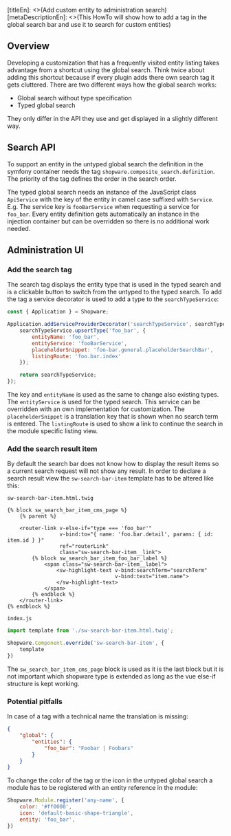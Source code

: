 [titleEn]: <>(Add custom entity to administration search)
[metaDescriptionEn]: <>(This HowTo will show how to add a tag in the global search bar and use it to search for custom entities)

## Overview

Developing a customization that has a frequently visited entity listing takes advantage from a shortcut using the global search.
Think twice about adding this shortcut because if every plugin adds there own search tag it gets cluttered.
There are two different ways how the global search works:

* Global search without type specification
* Typed global search

They only differ in the API they use and get displayed in a slightly different way.


## Search API

To support an entity in the untyped global search the definition in the symfony container needs the tag `shopware.composite_search.definition`.
The priority of the tag defines the order in the search order.

The typed global search needs an instance of the JavaScript class `ApiService` with the key of the entity in camel case suffixed with `Service`.
E.g. The service key is `fooBarService` when requesting a service for `foo_bar`.
Every entity definition gets automatically an instance in the injection container but can be overridden so there is no additional work needed.


## Administration UI

### Add the search tag

The search tag displays the entity type that is used in the typed search and is a clickable button to switch from the untyped to the typed search.
To add the tag a service decorator is used to add a type to the `searchTypeService`:

```javascript
const { Application } = Shopware;

Application.addServiceProviderDecorator('searchTypeService', searchTypeService => {
    searchTypeService.upsertType('foo_bar', {
        entityName: 'foo_bar',
        entityService: 'fooBarService',
        placeholderSnippet: 'foo-bar.general.placeholderSearchBar',
        listingRoute: 'foo.bar.index'
    });

    return searchTypeService;
});
```

The key and `entityName` is used as the same to change also existing types.
The `entityService` is used for the typed search.
This service can be overridden with an own implementation for customization.
The `placeholderSnippet` is a translation key that is shown when no search term is entered.
The `listingRoute` is used to show a link to continue the search in the module specific listing view.


### Add the search result item

By default the search bar does not know how to display the result items so a current search request will not show any result.
In order to declare a search result view the `sw-search-bar-item` template has to be altered like this:
 
`sw-search-bar-item.html.twig`
```twig
{% block sw_search_bar_item_cms_page %}
    {% parent %}

    <router-link v-else-if="type === 'foo_bar'"
                 v-bind:to="{ name: 'foo.bar.detail', params: { id: item.id } }"
                 ref="routerLink"
                 class="sw-search-bar-item__link">
        {% block sw_search_bar_item_foo_bar_label %}
            <span class="sw-search-bar-item__label">
                <sw-highlight-text v-bind:searchTerm="searchTerm"
                                   v-bind:text="item.name">
                </sw-highlight-text>
            </span>
        {% endblock %}
    </router-link>
{% endblock %}
```

`index.js`
```javascript
import template from './sw-search-bar-item.html.twig';

Shopware.Component.override('sw-search-bar-item', {
    template
})
```

The `sw_search_bar_item_cms_page` block is used as it is the last block but it is not important which shopware type is extended as long as the vue else-if structure is kept working.


### Potential pitfalls

In case of a tag with a technical name the translation is missing:
```json
{
    "global": {
        "entities": {
            "foo_bar": "Foobar | Foobars"
        }
    }
}
```

To change the color of the tag or the icon in the untyped global search a module has to be registered with an entity reference in the module:

```javascript
Shopware.Module.register('any-name', {
    color: '#ff0000',
    icon: 'default-basic-shape-triangle',
    entity: 'foo_bar',
})
```
